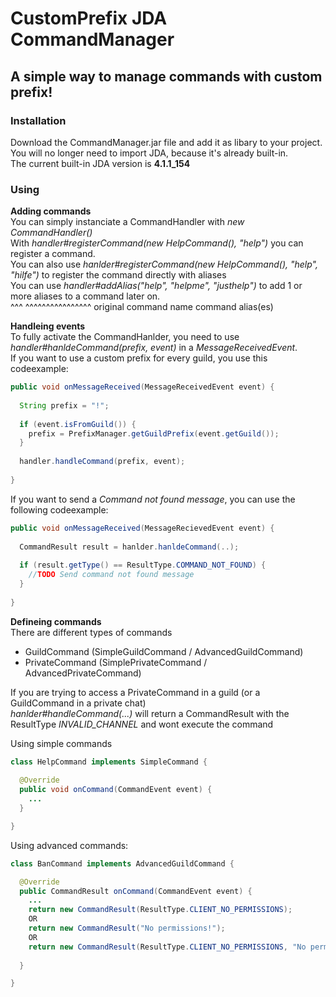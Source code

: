 # CustomPrefix JDA CommandManager
## A simple way to manage commands with custom prefix!

### Installation
Download the CommandManager.jar file and add it as libary to your project. <br>
You will no longer need to import JDA, because it's already built-in. <br>
The current built-in JDA version is **4.1.1_154** <br>

### Using
**Adding commands** <br>
You can simply instanciate a CommandHandler with *new CommandHandler()* <br>
With *handler#registerCommand(new HelpCommand(), "help")* you can register a command. <br>
You can also use *hanlder#registerCommand(new HelpCommand(), "help", "hilfe")* to register the command directly with aliases <br>
You can use *handler#addAlias("help", "helpme", "justhelp")* to add 1 or more aliases to a command later on. <br>
                               ^^^       ^^^^^^^^^^^^^^^^
                  original command name   command alias(es)

**Handleing events** <br>
To fully activate the CommandHanlder, you need to use *handler#hanldeCommand(prefix, event)* in  a *MessageReceivedEvent*. <br>
If you want to use a custom prefix for every guild, you use this codeexample: <br>
```java
public void onMessageReceived(MessageReceivedEvent event) {
  
  String prefix = "!";
  
  if (event.isFromGuild()) {
    prefix = PrefixManager.getGuildPrefix(event.getGuild());
  }
  
  handler.handleCommand(prefix, event);
  
}
```
If you want to send a *Command not found message*, you can use the following codeexample: <br>
```java
public void onMessageReceived(MessageRecievedEvent event) {
  
  CommandResult result = hanlder.hanldeCommand(..);
  
  if (result.getType() == ResultType.COMMAND_NOT_FOUND) {
    //TODO Send command not found message
  }
  
}
```

**Defineing commands** <br>
There are different types of commands <br>
- GuildCommand (SimpleGuildCommand / AdvancedGuildCommand)
- PrivateCommand (SimplePrivateCommand / AdvancedPrivateCommand)

If you are trying to access a PrivateCommand in a guild (or a GuildCommand in a private chat) <br>
*hanlder#handleCommand(...)* will return a CommandResult with the ResultType *INVALID_CHANNEL* and wont execute the command <br>

Using simple commands
```java
class HelpCommand implements SimpleCommand {
  
  @Override
  public void onCommand(CommandEvent event) {
    ...
  }

}
```

Using advanced commands:
```java
class BanCommand implements AdvancedGuildCommand {

  @Override
  public CommandResult onCommand(CommandEvent event) {
    ...
    return new CommandResult(ResultType.CLIENT_NO_PERMISSIONS);
    OR
    return new CommandResult("No permissions!");
    OR
    return new CommandResult(ResultType.CLIENT_NO_PERMISSIONS, "No permissions!");
 
  }

}
```
